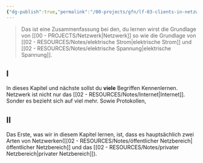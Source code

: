 ```yaml
---
{"dg-publish":true,"permalink":"/00-projects/gfn/lf-03-clients-in-netzwerk-einbinden/","tags":["inProgress","netzwerk","GFN","LF03"],"noteIcon":"","updated":"2024-06-18T20:28:19.057+02:00"}
---
```


> Das ist eine Zusammenfassung bei den, du  lernen wirst die Grundlage von [[00 - PROJECTS/Netzwerk\|Netzwerk]]  so wie die Grundlage von [[02 - RESOURCES/Notes/elektrische Strom\|elektrische Strom]] und [[02 - RESOURCES/Notes/elektrische Spannung\|elektrische Spannung]].
## I
In dieses Kapitel und nächste sollst du **viele** Begriffen Kennenlernen. 
Netzwerk ist nicht nur  das [[02 - RESOURCES/Notes/Internet\|Internet]]. Sonder es bezieht sich auf viel mehr.
Sowie Protokollen,  
## II
Das Erste, was wir in diesem Kapitel lernen, ist, dass es hauptsächlich zwei Arten von Netzwerken([[02 - RESOURCES/Notes/öffentlicher Netzbereich\|öffentlicher Netzbereich]] und das [[02 - RESOURCES/Notes/privater Netzbereich\|privater Netzbereich]]).
